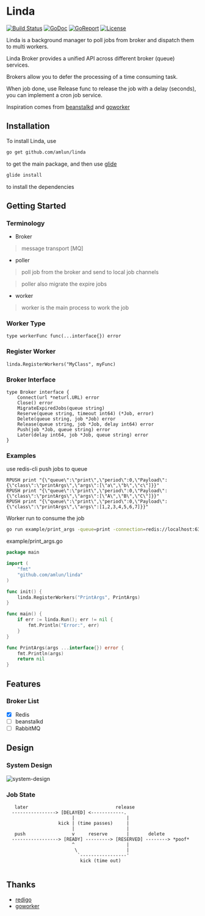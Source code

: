 # Linda

[![Build Status](https://travis-ci.org/amlun/linda.svg?branch=master)](https://travis-ci.org/amlun/linda)
[![GoDoc](https://godoc.org/github.com/amlun/linda?status.svg)](https://godoc.org/github.com/amlun/linda)
[![GoReport](https://goreportcard.com/badge/github.com/amlun/linda)](https://goreportcard.com/report/github.com/amlun/linda)
[![License](https://img.shields.io/github/license/mashape/apistatus.svg?maxAge=2592000)](https://raw.githubusercontent.com/amlun/linda/master/LICENSE)

Linda is a background manager to poll jobs from broker and dispatch them to multi workers.

Linda Broker provides a unified API across different broker (queue) services.

Brokers allow you to defer the processing of a time consuming task.

When job done, use Release func to release the job with a delay (seconds), you can implement a cron job service.

Inspiration comes from [beanstalkd](https://github.com/kr/beanstalkd) and [goworker](https://github.com/benmanns/goworker) 

## Installation

To install Linda, use
```sh
go get github.com/amlun/linda
```
to get the main package, and then use [glide](https://glide.sh/)
```sh
glide install
```
to install the dependencies

## Getting Started

### Terminology

* Broker
> message transport [MQ]

* poller
> poll job from the broker and send to local job channels

> poller also migrate the expire jobs

* worker
> worker is the main process to work the job

### Worker Type

```
type workerFunc func(...interface{}) error
```

### Register Worker
```
linda.RegisterWorkers("MyClass", myFunc)
```

### Broker Interface
```
type Broker interface {
	Connect(url *neturl.URL) error
	Close() error
	MigrateExpiredJobs(queue string)
	Reserve(queue string, timeout int64) (*Job, error)
	Delete(queue string, job *Job) error
	Release(queue string, job *Job, delay int64) error
	Push(job *Job, queue string) error
	Later(delay int64, job *Job, queue string) error
}
```

### Examples

use redis-cli push jobs to queue

```
RPUSH print "{\"queue\":\"print\",\"period\":0,\"Payload\":{\"class\":\"printArgs\",\"args\":[\"a\",\"b\",\"c\"]}}"
RPUSH print "{\"queue\":\"print\",\"period\":0,\"Payload\":{\"class\":\"printArgs\",\"args\":[\"A\",\"B\",\"C\"]}}"
RPUSH print "{\"queue\":\"print\",\"period\":0,\"Payload\":{\"class\":\"printArgs\",\"args\":[1,2,3,4,5,6,7]}}"
```

Worker run to consume the job
```sh
go run example/print_args -queue=print -connection=redis://localhost:6379/
```

example/print_args.go

```go
package main

import (
	"fmt"
	"github.com/amlun/linda"
)

func init() {
	linda.RegisterWorkers("PrintArgs", PrintArgs)
}

func main() {
	if err := linda.Run(); err != nil {
		fmt.Println("Error:", err)
	}
}

func PrintArgs(args ...interface{}) error {
	fmt.Println(args)
	return nil
}

```

## Features

### Broker List

 - [x] Redis
 - [ ] beanstalkd
 - [ ] RabbitMQ
 
## Design

### System Design

![system-design](https://rawgit.com/amlun/linda/master/images/linda.png)

### Job State
```
   later                                release
  ----------------> [DELAYED] <------------.
                        |                   |
                   kick | (time passes)     |
                        |                   |
   push                 v     reserve       |       delete
  -----------------> [READY] ---------> [RESERVED] --------> *poof*
                        ^                   |
                         \                  |
                          `-----------------'
                           kick (time out)
 
```
## Thanks

* [redigo](https://github.com/garyburd/redigo)
* [goworker](https://github.com/benmanns/goworker)
